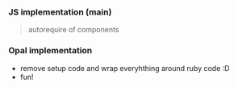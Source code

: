 
### JS implementation (main)

> autorequire of components


### Opal implementation 

- remove setup code and wrap everyhthing around ruby code :D
- fun!
